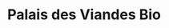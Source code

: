 ---
title: "Palais des Viandes Bio"
url: /le-puy-en-velay/palais-des-viandes-bio/
shop: boucherie
---